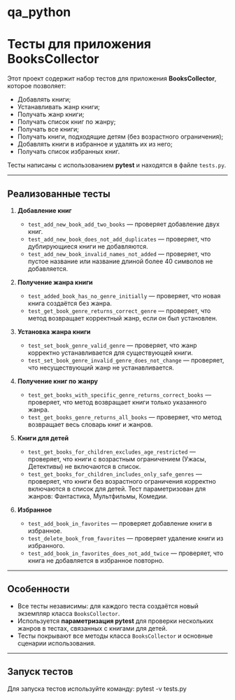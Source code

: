 # qa_python
# Тесты для приложения BooksCollector

Этот проект содержит набор тестов для приложения **BooksCollector**, которое позволяет:

- Добавлять книги;
- Устанавливать жанр книги;
- Получать жанр книги;
- Получать список книг по жанру;
- Получать все книги;
- Получать книги, подходящие детям (без возрастного ограничения);
- Добавлять книги в избранное и удалять их из него;
- Получать список избранных книг.

Тесты написаны с использованием **pytest** и находятся в файле `tests.py`.

---

## Реализованные тесты

1. **Добавление книг**
   - `test_add_new_book_add_two_books` — проверяет добавление двух книг.
   - `test_add_new_book_does_not_add_duplicates` — проверяет, что дублирующиеся книги не добавляются.
   - `test_add_new_book_invalid_names_not_added` — проверяет, что пустое название или название длиной более 40 символов не добавляется.

2. **Получение жанра книги**
   - `test_added_book_has_no_genre_initially` — проверяет, что новая книга создаётся без жанра.
   - `test_get_book_genre_returns_correct_genre` — проверяет, что метод возвращает корректный жанр, если он был установлен.

3. **Установка жанра книги**
   - `test_set_book_genre_valid_genre` — проверяет, что жанр корректно устанавливается для существующей книги.
   - `test_set_book_genre_invalid_genre_does_not_change` — проверяет, что несуществующий жанр не устанавливается.

4. **Получение книг по жанру**
   - `test_get_books_with_specific_genre_returns_correct_books` — проверяет, что метод возвращает книги только указанного жанра.
   - `test_get_books_genre_returns_all_books` — проверяет, что метод возвращает весь словарь книг и жанров.

5. **Книги для детей**
   - `test_get_books_for_children_excludes_age_restricted` — проверяет, что книги с возрастным ограничением (Ужасы, Детективы) не включаются в список.
   - `test_get_books_for_children_includes_only_safe_genres` — проверяет, что книги без возрастного ограничения корректно включаются в список для детей. Тест параметризован для жанров: Фантастика, Мультфильмы, Комедии.

6. **Избранное**
   - `test_add_book_in_favorites` — проверяет добавление книги в избранное.
   - `test_delete_book_from_favorites` — проверяет удаление книги из избранного.
   - `test_add_book_in_favorites_does_not_add_twice` — проверяет, что книга не добавляется в избранное повторно.

---

## Особенности

- Все тесты независимы: для каждого теста создаётся новый экземпляр класса `BooksCollector`.
- Используется **параметризация pytest** для проверки нескольких жанров в тестах, связанных с книгами для детей.
- Тесты покрывают все методы класса `BooksCollector` и основные сценарии использования.

---

## Запуск тестов

Для запуска тестов используйте команду:
pytest -v tests.py